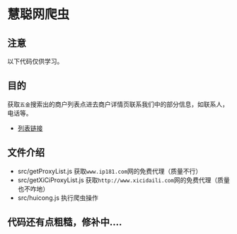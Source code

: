 # 慧聪网爬虫

## 注意

以下代码仅供学习。

## 目的

获取`五金`搜索出的商户列表点进去商户详情页联系我们中的部分信息，如联系人，电话等。

* [列表链接](http://s.hc360.com/?w=%CE%E5%BD%F0&mc=enterprise)

## 文件介绍

* src/getProxyList.js 获取`www.ip181.com`网的免费代理（质量不行）
* src/getXiCiProxyList.js 获取`http://www.xicidaili.com`网的免费代理（质量也不咋地）
* src/huicong.js 执行爬虫操作

## 代码还有点粗糙，修补中....